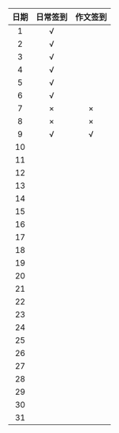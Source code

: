 |  日期  | 日常签到 | 作文签到 |
| :--: | :--: | :--: |
|  1   |  √   |      |
|  2   |  √   |      |
|  3   |  √   |      |
|  4   |  √   |      |
|  5   |  √   |      |
|  6   |  √   |      |
|  7   |  ×   |  ×   |
|  8   |  ×   |  ×   |
|  9   |  √   |  √   |
|  10  |      |      |
|  11  |      |      |
|  12  |      |      |
|  13  |      |      |
|  14  |      |      |
|  15  |      |      |
|  16  |      |      |
|  17  |      |      |
|  18  |      |      |
|  19  |      |      |
|  20  |      |      |
|  21  |      |      |
|  22  |      |      |
|  23  |      |      |
|  24  |      |      |
|  25  |      |      |
|  26  |      |      |
|  27  |      |      |
|  28  |      |      |
|  29  |      |      |
|  30  |      |      |
|  31  |      |      |
